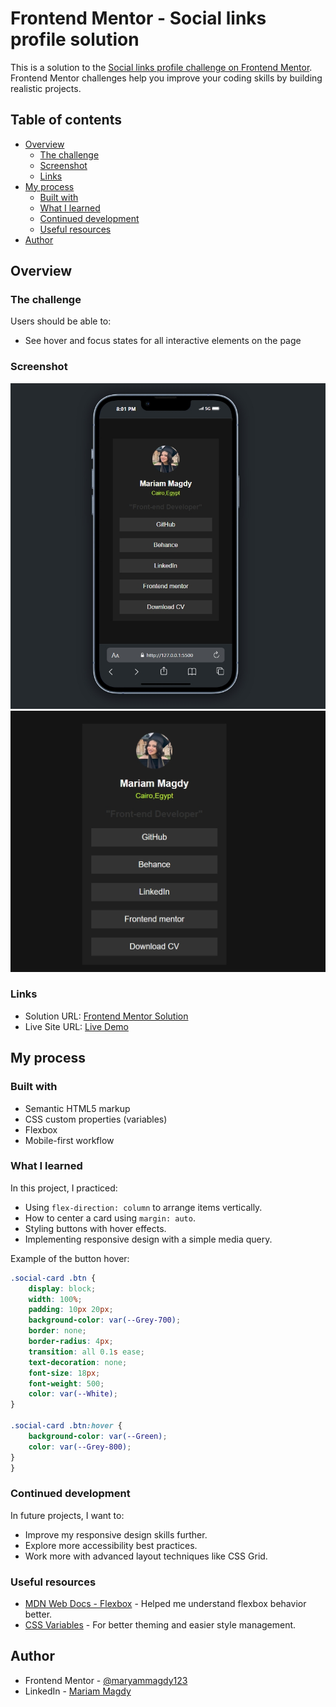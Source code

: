 
# Frontend Mentor - Social links profile solution

This is a solution to the [Social links profile challenge on Frontend Mentor](https://www.frontendmentor.io/challenges/social-links-profile-UG32l9m6dQ). Frontend Mentor challenges help you improve your coding skills by building realistic projects.

## Table of contents

- [Overview](#overview)
  - [The challenge](#the-challenge)
  - [Screenshot](#screenshot)
  - [Links](#links)
- [My process](#my-process)
  - [Built with](#built-with)
  - [What I learned](#what-i-learned)
  - [Continued development](#continued-development)
  - [Useful resources](#useful-resources)
- [Author](#author)

## Overview

### The challenge

Users should be able to:

- See hover and focus states for all interactive elements on the page

### Screenshot

![Screenshot](./mobile-screenshot.jpeg)
![Screenshot](./Desktop-screenshot.jpeg)



### Links

- Solution URL: [Frontend Mentor Solution]([https://www.frontendmentor.io/solutions/social-links-profile-using-html-and-css-maryammagdy123](https://www.frontendmentor.io/solutions/social-links-profile-EzMXpZDual))
- Live Site URL: [Live Demo]( https://maryammagdy123.github.io/Social-links-profile/)



## My process

### Built with

- Semantic HTML5 markup
- CSS custom properties (variables)
- Flexbox
- Mobile-first workflow

### What I learned

In this project, I practiced:

- Using `flex-direction: column` to arrange items vertically.
- How to center a card using `margin: auto`.
- Styling buttons with hover effects.
- Implementing responsive design with a simple media query.

Example of the button hover:

```css
.social-card .btn {
    display: block;
    width: 100%;
    padding: 10px 20px;
    background-color: var(--Grey-700);
    border: none;
    border-radius: 4px;
    transition: all 0.1s ease;
    text-decoration: none;
    font-size: 18px;
    font-weight: 500;
    color: var(--White);
}

.social-card .btn:hover {
    background-color: var(--Green);
    color: var(--Grey-800);
}
}
```

### Continued development

In future projects, I want to:

- Improve my responsive design skills further.
- Explore more accessibility best practices.
- Work more with advanced layout techniques like CSS Grid.

### Useful resources

- [MDN Web Docs - Flexbox](https://developer.mozilla.org/en-US/docs/Web/CSS/flexbox) - Helped me understand flexbox behavior better.
- [CSS Variables](https://developer.mozilla.org/en-US/docs/Web/CSS/Using_CSS_custom_properties) - For better theming and easier style management.

## Author

- Frontend Mentor - [@maryammagdy123](https://www.frontendmentor.io/profile/maryammagdy123)
- LinkedIn - [Mariam Magdy](https://www.linkedin.com/in/mariam-magdy-1aa578216/)
